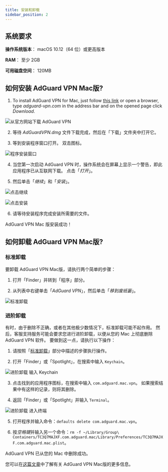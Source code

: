 ```yaml
---
title: 安装和卸载
sidebar_position: 2
---
```


## 系统要求

**操作系统版本**： macOS 10.12（64 位）或更高版本

**RAM**： 至少 2GB

**可用磁盘空间**： 120MB


## 如何安装 AdGuard VPN Mac版?

1. To install AdGuard VPN for Mac, just follow [this link](https://agrd.io/mac_vpn) or open a browser, type *adguard-vpn.com* in the address bar and on the opened page click *Download*.

![从官方网站下载 AdGuard VPN](https://cdn.adguard.com/public/Adguard/kb/vpn-install/mac-install-en.png)

2. 等待 *AdGuardVPN.dmg* 文件下载完成，然后在「下载」文件夹中打开它。

3. 等到安装程序窗口打开。 双击图标。

![程序安装窗口](https://cdn.adguard.com/public/Adguard/kb/vpn-install/mac-install-ru-1.png)

4. 当您第一次启动 AdGuard VPN 时，操作系统会在屏幕上显示一个警告，即此应用程序已从互联网下载。 点击「*打开*」。

5. 然后单击「*继续*」和「*安装*」。

![点击继续](https://cdn.adguard.com/public/Adguard/kb/vpn-install/mac-install-2-en.png)

![点击安装](https://cdn.adguard.com/public/Adguard/kb/vpn-install/mac-install-3-en.png)

6. 请等待安装程序完成安装所需要的文件。

AdGuard VPN Mac 版安装成功！


## 如何卸载 AdGuard VPN Mac版?

### 标准卸载

要卸载 AdGuard VPN Mac版，请执行两个简单的步骤：

1. 打开「Finder」并转到「程序」部分。

2. 从列表中右键单击「*AdGuard VPN*」，然后单击「*移到废纸篓*」。

![标准卸载](https://cdn.adguard.com/public/Adguard/kb/vpn-install/mac-uninstall-1-en.png)


### 进阶卸载

有时，由于删除不正确，或者在其他极少数情况下，标准卸载可能不起作用。 然后，客服支持服务可能会要求您进行进阶卸载，以便从您的 Mac 上彻底删除AdGuard VPN 软件。 要做到这一点，请执行以下操作：

1. 请按照「[标准卸载](#how-to-uninstall-adguard-vpn-for-mac)」部分中描述的步骤执行操作。

2. 打开「Finder」或「Spotlight」，在搜索中输入 `Keychain`。

![进阶卸载 输入 Keychain](https://cdn.adguard.com/public/Adguard/kb/vpn-install/mac-key-chain-en.png)

3. 点击找到的应用程序图标，在搜索中输入 `com.adguard.mac.vpn`。 如果搜索结果中有这样的记录，则将其删除。

4. 返回「Finder」或「Spotlight」并输入 `Terminal`。

![进阶卸载 进入终端](https://cdn.adguard.com/public/Adguard/kb/vpn-install/mac-terminal-en.png)

5. 打开程序并输入命令：`defaults delete com.adguard.mac.vpn`。

6. 按*空格键*并输入另一个命令：`rm -f ~/Library/Group\ Containers/TC3Q7MAJXF.com.adguard.mac/Library/Preferences/TC3Q7MAJXF.com.adguard.mac.plist`。

AdGuard VPN 已从您的 Mac 中删除成功。

您可以在[这篇文章](/adguard-vpn-for-mac/overview.md)中了解有关 AdGuard VPN Mac版的更多信息。